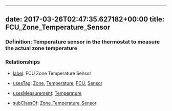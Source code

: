 
---
date: 2017-03-26T02:47:35.627182+00:00
title: FCU_Zone_Temperature_Sensor
---
### Definition: Temperature sensor in the thermostat to measure the actual zone temperature

### Relationships

* [label](http://www.w3.org/2000/01/rdf-schema#label): FCU Zone Temperature Sensor

* [usesTag](https://brickschema.org/schema/1.0/BrickFrame#usesTag): [Zone](https://brickschema.org/schema/1.0/BrickTag#Zone), [Temperature](https://brickschema.org/schema/1.0/BrickTag#Temperature), [FCU](https://brickschema.org/schema/1.0/BrickTag#FCU), [Sensor](https://brickschema.org/schema/1.0/BrickTag#Sensor)

* [usesMeasurement](https://brickschema.org/schema/1.0/BrickFrame#usesMeasurement): [Temperature](https://brickschema.org/schema/1.0/Brick#Temperature)

* [subClassOf](http://www.w3.org/2000/01/rdf-schema#subClassOf): [Zone_Temperature_Sensor](https://brickschema.org/schema/1.0/Brick#Zone_Temperature_Sensor)
